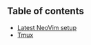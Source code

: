 ## Table of contents

* [Latest NeoVim setup](https://github.com/ashish10alex/pnvim/)
* [Tmux](https://github.com/ashish10alex/system-setup/blob/main/tmux.md)


